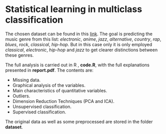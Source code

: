# Statistical learning in multiclass classification

The chosen dataset can be found in this [link](https://www.kaggle.com/vicsuperman/prediction-of-music-genre). The goal is predicting the music genre from this list: _electronic_, _anime_, _jazz_, _alternative_, _country_, _rap_, _blues_, _rock_, _classical_, _hip-hop_. But in this case only it is only employed *classical*, *electronic*, *hip-hop* and *jazz* to get clearer distinctions between these genres.

The full analysis is carried out in R , **code.R**, with the full explanations presented in **report.pdf**. The contents are:

* Missing data.
* Graphical analysis of the variables.
* Main characteristics of quantitative variables.
* Outliers.
* Dimension Reduction Techniques (PCA and ICA).
* Unsupervised classification.
* Supervised classification.

The original data as well as some preprocessed are stored in the folder **dataset**.
 
 
 
 
 
 
